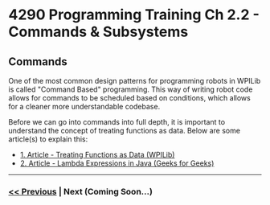 # 4290 Programming Training Ch 2.2 - Commands & Subsystems
## Commands
One of the most common design patterns for programming robots in WPILib is called "Command Based" programming. This way of writing robot code allows for commands to be scheduled based on conditions, which allows for a cleaner more understandable codebase.

Before we can go into commands into full depth, it is important to understand the concept of treating functions as data. Below are some article(s) to explain this:
- [1. Article - Treating Functions as Data (WPILib)](https://docs.wpilib.org/en/stable/docs/software/basic-programming/functions-as-data.html#method-references)
- [2. Article - Lambda Expressions in Java (Geeks for Geeks)](https://www.geeksforgeeks.org/lambda-expressions-java-8/)



---

### [<< Previous](./1_frc_terms.md) | Next (Coming Soon...)
